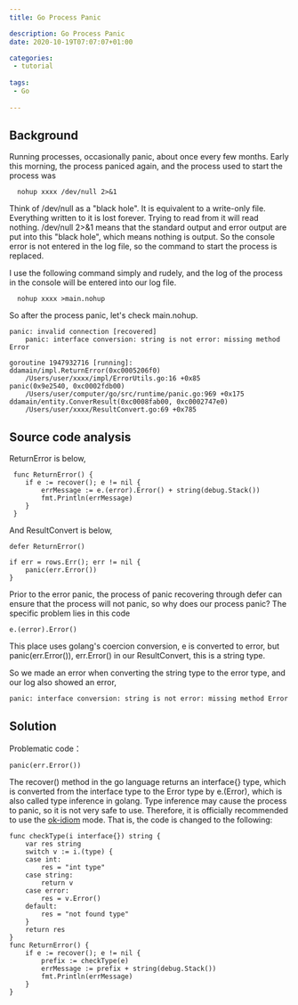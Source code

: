 ```yaml
---
title: Go Process Panic  

description: Go Process Panic
date: 2020-10-19T07:07:07+01:00

categories:
 - tutorial  
 
tags:
 - Go  
  
---
```

## Background  
  Running processes, occasionally panic, about once every few months. Early this morning, the process paniced again, and the process used to start the process was

```
  nohup xxxx /dev/null 2>&1
```
Think of /dev/null as a "black hole". It is equivalent to a write-only file. Everything written to it is lost forever. Trying to read from it will read nothing.
/dev/null 2>&1 means that the standard output and error output are put into this "black hole", which means nothing is output.
So the console error is not entered in the log file, so the command to start the process is replaced.


I use the following command simply and rudely, and the log of the process in the console will be entered into our log file.

```
  nohup xxxx >main.nohup
```
So after the process panic, let's check main.nohup.

```
panic: invalid connection [recovered]
	panic: interface conversion: string is not error: missing method Error

goroutine 1947932716 [running]:
ddamain/impl.ReturnError(0xc0005206f0)
	/Users/user/xxxx/impl/ErrorUtils.go:16 +0x85
panic(0x9e2540, 0xc0002fdb00)
	/Users/user/computer/go/src/runtime/panic.go:969 +0x175
ddamain/entity.ConverResult(0xc0008fab00, 0xc0002747e0)
	/Users/user/xxxx/ResultConvert.go:69 +0x785
```
## Source code analysis

ReturnError is below,
```
 func ReturnError() {
 	if e := recover(); e != nil {
 		errMessage := e.(error).Error() + string(debug.Stack())
 		fmt.Println(errMessage)
 	}
 }
```
And ResultConvert is below,
``` 
defer ReturnError()

if err = rows.Err(); err != nil {
	panic(err.Error())
}
```
Prior to the error panic, the process of panic recovering through defer can ensure that the process will not panic, so why does our process panic?
The specific problem lies in this code

```
e.(error).Error()
```
This place uses golang's coercion conversion, e is converted to error, but panic(err.Error()), err.Error() in our ResultConvert, this is a string type.

So we made an error when converting the string type to the error type, and our log also showed an error,
```
panic: interface conversion: string is not error: missing method Error
```

## Solution
Problematic code：
```
panic(err.Error())
```
The recover() method in the go language returns an interface{} type, which is converted from the interface type to the Error type by e.(Error), which is also called type inference in golang.
Type inference may cause the process to panic, so it is not very safe to use. Therefore, it is officially recommended to use the [ok-idiom](https://golang.org/doc/effective_go.html) mode.
That is, the code is changed to the following:

```
func checkType(i interface{}) string {
	var res string
	switch v := i.(type) {
	case int:
		res = "int type"
	case string:
		return v
	case error:
		res = v.Error()
	default:
		res = "not found type"
	}
	return res
}
func ReturnError() {
	if e := recover(); e != nil {
		prefix := checkType(e)
		errMessage := prefix + string(debug.Stack())
		fmt.Println(errMessage)
	}
}
```